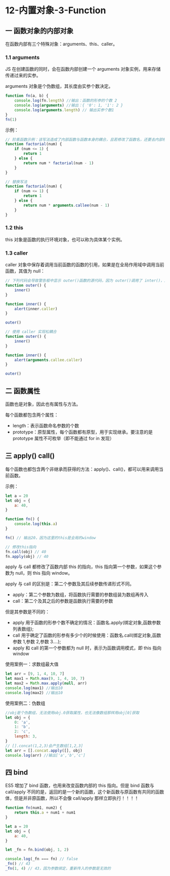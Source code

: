 # 12-内置对象-3-Function

## 一 函数对象的内部对象

在函数内部有三个特殊对象：arguments、this、caller。

### 1.1 arguments

JS 在创建函数的同时，会在函数内部创建一个 arguments 对象实例，用来存储传递过来的实参。

arguments 对象是个伪数组，其长度由实参个数决定。

```js
function fn(a, b) {
    console.log(fn.length) //输出：函数的形参的个数 2
    console.log(arguments) //输出：{ '0': 1, '1': 2 }
    console.log(arguments.length) // 输出实参个数1
}
fn(1)
```

示例：

```js
// 阶乘函数示例：该写法造成了内部函数与函数本身的耦合，且若修改了函数名，还要去内部修改一次递归调用明
function factorial(num) {
    if (num <= 1) {
        return 1
    } else {
        return num * factorial(num - 1)
    }
}

// 替换写法
function factorial(num) {
    if (num <= 1) {
        return 1
    } else {
        return num * arguments.callee(num - 1)
    }
}
```

### 1.2 this

this 对象是函数的执行环境对象，也可以称为具体某个实例。

### 1.3 caller

caller 对象中保存着调用当前函数的函数的引用，如果是在全局作用域中调用当前函数，其值为 null：

```js
// 下列代码会导致警告框中显示 outer()函数的源代码，因为 outer()调用了 inter()，所以inner.caller 就指向 outer()。
function outer() {
    inner()
}

function inner() {
    alert(inner.caller)
}

outer()

// 使用 caller 实现松耦合
function outer() {
    inner()
}

function inner() {
    alert(arguments.callee.caller)
}

outer()
```

## 二 函数属性

函数也是对象，因此也有属性与方法。

每个函数都包含两个属性：

-   length：表示函数命名参数的个数
-   prototype：原型属性，每个函数都有原型，用于实现继承。要注意的是 prototype 属性不可枚举（即不能通过 for in 发现）

## 三 apply() call()

每个函数也都包含两个非继承而获得的方法：apply()、call()，都可以用来调用当前函数。

示例：

```js
let a = 20
let obj = {
    a: 40,
}

function fn() {
    console.log(this.a)
}

fn() // 输出20，因为这里的this是全局的window

// 修改this指向
fn.call(obj) // 40
fn.apply(obj) // 40
```

apply 与 call 都修改了函数内部 this 的指向，this 指向第一个参数，如果这个参数为 null，则 this 指向 window。

apply 与 call 的区别是：第二个参数及其后续参数传递形式不同。

-   apply：第二个参数为数组，将函数执行需要的参数组装为数组再传入
-   call：第二个及其之后的参数是函数执行需要的参数

但是其参数是不同的：

-   apply 用于函数的形参个数不确定的情况：函数名.apply(绑定对象,函数参数列表数组);
-   call 用于确定了函数的形参有多少个的时候使用：函数名.call(绑定对象,函数参数 1,参数 2,参数 3....);
-   apply 和 call 的第一个参数都为 null 时，表示为函数调用模式，即 this 指向 window

使用案例一：求数组最大值

```javascript
let arr = [9, 1, 4, 10, 7]
let max1 = Math.max(9, 1, 4, 10, 7)
let max2 = Math.max.apply(null, arr)
console.log(max1) //输出10
console.log(max2) //输出10
```

使用案例二：伪数组

```javascript
//obj是个伪数组，无法使用obj.0获取属性，也无法像数组那样用obj[0]获取
let obj = {
    0: 'a',
    1: 'b',
    2: 'c',
    length: 3,
}
// [].concat(1,2,3)会产生数组[1,2,3]
let arr = [].concat.apply([], obj)
console.log(arr) //输出['a','b','c']
```

## 四 bind

ES5 增加了 bind 函数，也用来改变函数内部的 this 指向。但是 bind 函数与 call/apply 不同的是，返回的是一个新的函数，这个新函数与原函数有共同的函数体，但是并非原函数，所以不会像 call/apply 那样立即执行！！！！

```js
function fn(num1, num2) {
    return this.a + num1 + num1
}

let a = 20
let obj = {
    a: 40,
}

let _fn = fn.bind(obj, 1, 2)

console.log(_fn === fn) // false
_fn() // 43
_fn(1, 4) // 43，因为参数绑定，重新传入的参数是无效的
```
